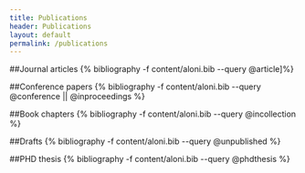 ```yaml
---
title: Publications
header: Publications
layout: default
permalink: /publications
---
```


##Journal articles
{% bibliography -f content/aloni.bib --query @article]%}

##Conference papers
{% bibliography -f content/aloni.bib --query @conference || @inproceedings %}

##Book chapters
{% bibliography -f content/aloni.bib --query @incollection %}

##Drafts
{% bibliography -f content/aloni.bib --query @unpublished %}

##PHD thesis
{% bibliography -f content/aloni.bib --query @phdthesis %}




